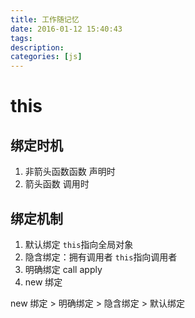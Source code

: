 ```yaml
---
title: 工作随记忆
date: 2016-01-12 15:40:43
tags:
description:
categories: [js]
---
```


# this

## 绑定时机

1. 非箭头函数函数
    声明时
2. 箭头函数
    调用时

## 绑定机制
1. 默认绑定
    `this`指向全局对象
2. 隐含绑定：拥有调用者
    `this`指向调用者
3. 明确绑定
    call
    apply
4. new 绑定

new 绑定 > 明确绑定 > 隐含绑定 > 默认绑定